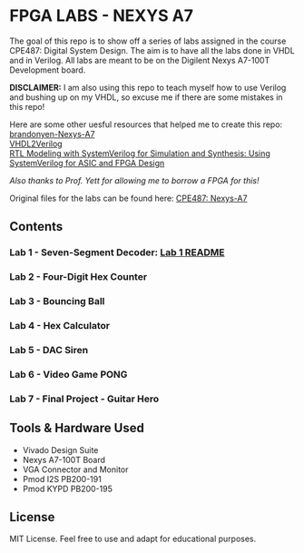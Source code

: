 # FPGA LABS - NEXYS A7
The goal of this repo is to show off a series of labs assigned in the course CPE487: Digital System Design. The aim is to have all the labs done in VHDL and in Verilog. All labs are meant to be on the Digilent Nexys A7-100T Development board.  

**DISCLAIMER:** I am also using this repo to teach myself how to use Verilog and bushing up on my VHDL, so excuse me if there are some mistakes in this repo! 

Here are some other uesful resources that helped me to create this repo:\
[brandonyen-Nexys-A7](https://github.com/brandonyen/Nexys-A7-SystemVerilog)\
[VHDL2Verilog](https://www.syncad.com/web_manual_bughunter_verilogger/bughunter_verilogger_main_index.html?v2vh_appendix.htm)\
[RTL Modeling with SystemVerilog for Simulation and Synthesis: Using SystemVerilog for ASIC and FPGA Design](https://picture.iczhiku.com/resource/eetop/shKDEfluHjEYSBVV.pdf)

*Also thanks to Prof. Yett for allowing me to borrow a FPGA for this!*

Original files for the labs can be found here: [CPE487: Nexys-A7](https://github.com/byett/dsd/tree/CPE487-Fall2024/Nexys-A7)

## Contents
### Lab 1 - Seven-Segment Decoder: [Lab 1 README](Lab-1-LED-Decoder)
### Lab 2 - Four-Digit Hex Counter
### Lab 3 - Bouncing Ball
### Lab 4 - Hex Calculator
### Lab 5 - DAC Siren
### Lab 6 - Video Game PONG
### Lab 7 - Final Project - Guitar Hero


## Tools & Hardware Used
- Vivado Design Suite
- Nexys A7-100T Board
- VGA Connector and Monitor
- Pmod I2S PB200-191
- Pmod KYPD PB200-195

## License
MIT License. Feel free to use and adapt for educational purposes.
